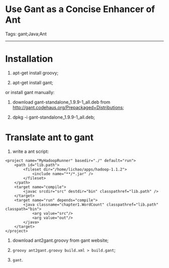 # Use Gant as a Concise Enhancer of Ant
Tags: gant;Java;Ant

------

# Installation

1. apt-get install groovy;

1. apt-get install gant;

or install gant manually:

1. download gant-standalone_1.9.9-1_all.deb from http://gant.codehaus.org/Prepackaged+Distributions;

1. dpkg -i gant-standalone_1.9.9-1_all.deb;

# Translate ant to gant

1. write a ant script:

```
<project name="MyHadoopRunner" basedir="./" default="run"> 
    <path id="lib.path"> 
        <fileset dir="/home/lichao/apps/hadoop-1.1.2">
            <include name="**/*.jar" />
        </fileset> 
    </path>
    <target name="compile">
        <javac srcdir="src" destdir="bin" classpathref="lib.path" />
    </target>
    <target name="run" depends="compile">
        <java classname="chapter1.WordCount" classpathref="lib.path" classpath="bin">
            <arg value="src"/>
            <arg value="out"/>
        </java>
    </target>
</project> 
```

1. download ant2gant.groovy from gant website;

1. `groovy ant2gant.groovy build.xml > build.gant`;

1. `gant`.

